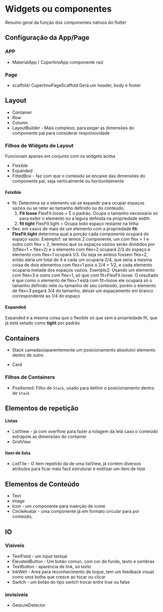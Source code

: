 # Widgets ou componentes
Resumo geral da função dos componentes nativos do flutter

## Configuração da App/Page
### APP
- MaterialApp / CupertinoApp
componente raiz

### Page
- scaffold/ CupertinoPageScaffold
Gerá um header, body e footer

## Layout
- Container
- Row
- Column
- LayoutBuilder - Mais complexo, para pegar as dimensões do componente pai para considerar responsividade
### Filhos de Widgets de Layout
Funcionam apenas em conjunto com os widgets acima

- Flexible
- Expanded 
- FittedBox - faz com que o conteúdo se encaixe das dimensões do componente pai, seja verticalmente ou horizontalmente 

#### Felxible
- fit: Determina se o elemento vai se expandir para ocupar espaços vazios ou se reter ao tamanho definido ou do conteúdo.
    1. **Fit loose** FlexFit.loose = É o padrão. Ocupa o tamanho necessário só para exibir o elemento ou a lagura definida na propriedade width
    2. **fit tight** FlexFit.tight = Ocupa todo espaço restante na linha
- flex: em casos de mais de um elemento com a propriedade **fit: FlexFit.tight** determina qual a porção cada componente ocupará do espaço vazio.
  Exemplo1: se temos 2 componente, um com flex = 1 e outro com flex = 2, teremos que os espaços vazios serão divididos por 3(flex=1 + flex=2) e o elemento com flex=2 ocupará 2/3 do espaço e elemento com flex=1 ocupará 1/3. Ou seja se ambos fossem flex=2, então daria um total de 4 e cada um ocuparia 2/4, que seria a mesma coisa de dois elementos com flex=1 pois o 2/4 = 1/2, e cada elemento ocuparia metade dos espaços vazios. 
  Exemplo2: Usando um elemento com flex=3 e outro com flex=1, só que com fit=FlexFit.loose. O resultado é que como o elemento de flex=1 está com fit=loose ele ocupará só o tamanho definido nele ou tamanho de seu conteúdo, porém o elemento de flex=3 pegará 3/4 do tamanho, deixar um espaçamento em branco correspondente ao 1/4 do espaço

#### Expanded
Expanded é a mesma coisa que o flexible só que sem a propriedade fit, que já está setado como **tight** por padrão
## Containers
- Stack
camadas(aparentemente um posicionamento absoluto) elemento dentro de outro

- Card

### Filhos de Containers
 - Positioned: Filho de `Stack`, usado para definir o posicionamento dentro de `Stack`

## Elementos de repetição
#### Listas
- ListView - ja com overflow para fazer a rolagem da tela caso o conteúdo extrapole as dimensões do container
- GridView

#### Item de lista
- ListTile - O item repetido da de uma listView, já contém diversos atributos para ficar mais facil estruturar e estilizar um item de lista

## Elementos de Conteúdo
- Text
- Image
- Icon - um componente para inserção de icone
- CircleAvatar - uma componente já em formato circular para por conteúdo,


## IO
### Visiveis
- TextField - um input textual
- ElevatedButton - Um botão comun, com cor de fundo, texto e sombras
- TextButton - aparencia de link, só texto
- InkWell - Area para reconhecimento de toque, tem um feedback visual como uma bolha que cresce ao tocar ou clicar
- Switch - um botão do tipo switch trocar entre true ou false

### invisíveis
- GestureDetector

